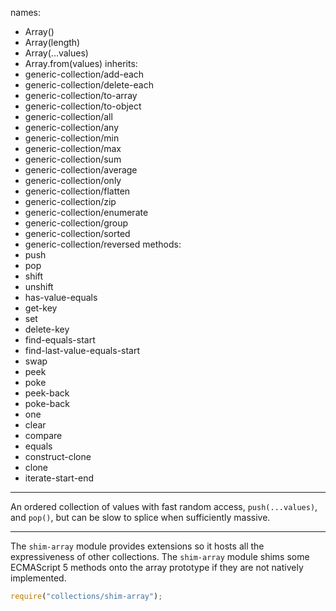 names:
-   Array()
-   Array(length)
-   Array(...values)
-   Array.from(values)
inherits:
-   generic-collection/add-each
-   generic-collection/delete-each
-   generic-collection/to-array
-   generic-collection/to-object
-   generic-collection/all
-   generic-collection/any
-   generic-collection/min
-   generic-collection/max
-   generic-collection/sum
-   generic-collection/average
-   generic-collection/only
-   generic-collection/flatten
-   generic-collection/zip
-   generic-collection/enumerate
-   generic-collection/group
-   generic-collection/sorted
-   generic-collection/reversed
methods:
-   push
-   pop
-   shift
-   unshift
-   has-value-equals
-   get-key
-   set
-   delete-key
-   find-equals-start
-   find-last-value-equals-start
-   swap
-   peek
-   poke
-   peek-back
-   poke-back
-   one
-   clear
-   compare
-   equals
-   construct-clone
-   clone
-   iterate-start-end
---

An ordered collection of values with fast random access, `push(...values)`, and
`pop()`, but can be slow to splice when sufficiently massive.

---

The `shim-array` module provides extensions so it hosts all the expressiveness
of other collections.  The `shim-array` module shims some ECMAScript 5 methods
onto the array prototype if they are not natively implemented.

```js
require("collections/shim-array");
```

